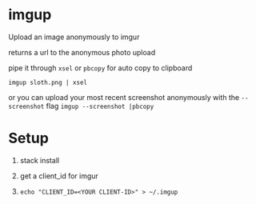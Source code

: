 imgup
=====

Upload an image anonymously to imgur

returns a url to the anonymous photo upload

pipe it through `xsel` or `pbcopy` for auto copy to clipboard

`imgup sloth.png | xsel`

or you can upload your most recent screenshot anonymously with the `--screenshot` flag
`imgup --screenshot |pbcopy`

Setup
===

1. stack install

2. get a client_id for imgur

3. `echo "CLIENT_ID=<YOUR CLIENT-ID>" > ~/.imgup`
